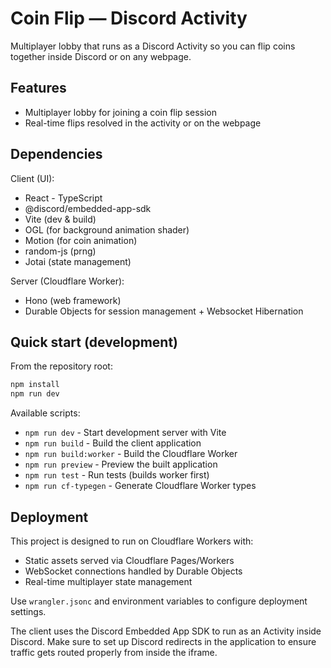 # Coin Flip — Discord Activity

Multiplayer lobby that runs as a Discord Activity so you can flip coins together inside Discord or on any webpage.

## Features

- Multiplayer lobby for joining a coin flip session
- Real-time flips resolved in the activity or on the webpage

## Dependencies

Client (UI):

- React - TypeScript
- @discord/embedded-app-sdk
- Vite (dev & build)
- OGL (for background animation shader)
- Motion (for coin animation)
- random-js (prng)
- Jotai (state management)

Server (Cloudflare Worker):

- Hono (web framework)
- Durable Objects for session management + Websocket Hibernation

## Quick start (development)

From the repository root:

```cmd
npm install
npm run dev
```

Available scripts:

- `npm run dev` - Start development server with Vite
- `npm run build` - Build the client application
- `npm run build:worker` - Build the Cloudflare Worker
- `npm run preview` - Preview the built application
- `npm run test` - Run tests (builds worker first)
- `npm run cf-typegen` - Generate Cloudflare Worker types

## Deployment

This project is designed to run on Cloudflare Workers with:

- Static assets served via Cloudflare Pages/Workers
- WebSocket connections handled by Durable Objects
- Real-time multiplayer state management

Use `wrangler.jsonc` and environment variables to configure deployment settings.

The client uses the Discord Embedded App SDK to run as an Activity inside Discord. Make sure to set up Discord redirects in the application to ensure traffic gets routed properly from inside the iframe.
